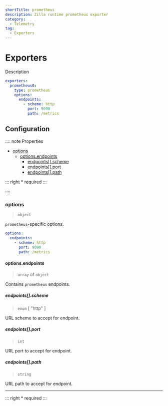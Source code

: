 ```yaml
---
shortTitle: prometheus
description: Zilla runtime prometheus exporter
category:
  - Telemetry
tag:
  - Exporters
---
```


# Exporters

Description

```yaml {3}
exporters:
  prometheus0:
    type: prometheus
    options:
      endpoints:
        - scheme: http
          port: 9090
          path: /metrics
```

## Configuration

:::: note Properties

- [options](#options)
  - [options.endpoints](#options-endpoints)
    - [endpoints\[\].scheme](#endpoints-scheme)
    - [endpoints\[\].port](#endpoints-port)
    - [endpoints\[\].path](#endpoints-path)

::: right
\* required
:::

::::

### options

> `object`

`prometheus`-specific options.

```yaml
options:
  endpoints:
    - scheme: http
      port: 9090
      path: /metrics
```

#### options.endpoints

> `array` of `object`

Contains `prometheus` endpoints.

##### endpoints[].scheme

> `enum` [ "http" ]

URL scheme to accept for endpoint.

##### endpoints[].port

> `int`

URL port to accept for endpoint.

##### endpoints[].path

> `string`

URL path to accept for endpoint.

---

::: right
\* required
:::
